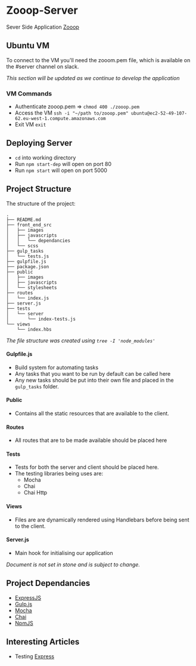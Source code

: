 # Zooop-Server
Sever Side Application
<a href="http://www.zooop.xyz/">Zooop</a>
## Ubuntu VM
To connect to the VM you'll need the zooom.pem file, which is available on the #server channel on slack.

<i>This section will be updated as we continue to develop the application</i>
### VM Commands
- Authenticate zooop.pem => `chmod 400 ./zooop.pem`
- Access the VM `ssh -i "~/path to/zooop.pem" ubuntu@ec2-52-49-107-62.eu-west-1.compute.amazonaws.com`  
- Exit VM `exit`

## Deploying Server
- `cd` into working directory
- Run `npm start-dep` will open on port 80
- Run `npm start` will  open on port 5000

## Project Structure
The structure of the project:
```
.
├── README.md
├── front_end_src
│   ├── images
│   ├── javascripts
│   │   └── dependancies
│   └── scss
├── gulp_tasks
│   └── tests.js
├── gulpfile.js
├── package.json
├── public
│   ├── images
│   ├── javascripts
│   └── stylesheets
├── routes
│   └── index.js
├── server.js
├── tests
│   └── server
│       └── index-tests.js
└── views
    └── index.hbs
```
<i>The file structure was created using `tree -I 'node_modules'`</i>
#### Gulpfile.js
- Build system for automating tasks
- Any tasks that you want to be run by default can be called here
- Any new tasks should be put into their own file and placed in the `gulp_tasks` folder.

#### Public
- Contains all the static resources that are available to the client.  

#### Routes
- All routes that are to be made available should be placed here

#### Tests
- Tests for both the server and client should be placed here.
- The testing libraries being uses are:
  - Mocha
  - Chai
  - Chai Http

#### Views
- Files are are dynamically rendered using Handlebars before being sent to the client.

#### Server.js
- Main hook for initialising our application

<i>Document is not set in stone and is subject to change.</i>

## Project Dependancies
- <a href="http://expressjs.com/">ExpressJS</a>
- <a href="http://gulpjs.com/">Gulp.js</a>
- <a href="https://mochajs.org/">Mocha</a>
- <a href="http://chaijs.com/">Chai</a>
- <a href="https://www.npmjs.com/">NpmJS</a>

## Interesting Articles
- Testing <a href="http://mherman.org/blog/2015/09/10/testing-node-js-with-mocha-and-chai/#.VqvXA7CLSHo">Express</a>
